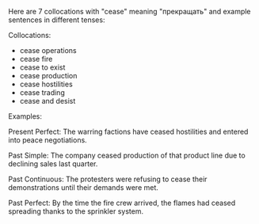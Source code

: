 Here are 7 collocations with "cease" meaning "прекращать" and example sentences in different tenses:

Collocations:
- cease operations
- cease fire
- cease to exist
- cease production
- cease hostilities
- cease trading
- cease and desist

Examples:

Present Perfect: The warring factions have ceased hostilities and entered into peace negotiations.

Past Simple: The company ceased production of that product line due to declining sales last quarter. 

Past Continuous: The protesters were refusing to cease their demonstrations until their demands were met.

Past Perfect: By the time the fire crew arrived, the flames had ceased spreading thanks to the sprinkler system.